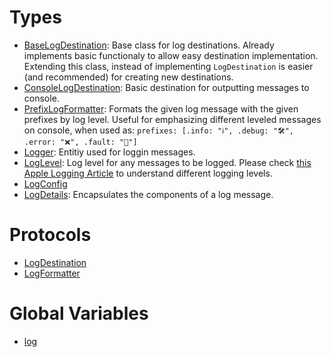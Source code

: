 # Types

  - [BaseLogDestination](/BaseLogDestination):
    Base class for log destinations. Already implements basic functionaly to allow easy destination implementation.
    Extending this class, instead of implementing `LogDestination` is easier (and recommended) for creating new destinations.
  - [ConsoleLogDestination](/ConsoleLogDestination):
    Basic destination for outputting messages to console.
  - [PrefixLogFormatter](/PrefixLogFormatter):
    Formats the given log message with the given prefixes by log level.
    Useful for emphasizing different leveled messages on console, when used as:
    `prefixes: [.info: "ℹ️", .debug: "🛠", .error: "❌", .fault: "🚨"]`
  - [Logger](/Logger):
    Entitiy used for loggin messages.
  - [LogLevel](/LogLevel):
    Log level for any messages to be logged.
    Please check [this Apple Logging Article](https://developer.apple.com/documentation/os/logging/generating_log_messages_from_your_code) to understand different logging levels.
  - [LogConfig](/LogConfig)
  - [LogDetails](/LogDetails):
    Encapsulates the components of a log message.

# Protocols

  - [LogDestination](/LogDestination)
  - [LogFormatter](/LogFormatter)

# Global Variables

  - [log](/log)
